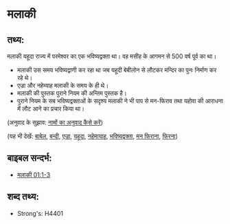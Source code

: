 # मलाकी #

## तथ्य: ##

मलाकी यहूदा राज्य में परमेश्वर का एक भविष्यद्वक्ता था। वह मसीह के आगमन से 500 वर्ष पूर्व का था।

* मलाकी उस समय भविष्यद्वाणी कर रहा था जब यहूदी बेबीलोन से लौटकर मन्दिर का पुनः निर्माण कर रहे थे।
* एज्रा और नहेम्याह मलाकी के समय के ही थे।
* मलाकी की पुस्तक पुराने नियम की अन्तिम पुस्तक है।
* पुराने नियम के सब भविष्यद्वक्ताओं के सदृश्य मलाकी ने भी पाप से  मन-फिराव तथा यहोवा की आराधना में लौट आने का प्रचार किया था।

(अनुवाद के सुझाव: [नामों का अनुवाद कैसे करें](rc://hi/ta/man/translate/translate-names))

(यह भी देखें: [बाबेल](../names/babylon.md), [बन्दी](../other/captive.md), [एज्रा](../names/ezra.md), [यहूदा](../names/kingdomofjudah.md), [नहेमायाह](../names/nehemiah.md), [भविष्यद्वक्ता](../kt/prophet.md), [मन फिराना](../kt/repent.md), [फिरना](../other/turn.md))

## बाइबल सन्दर्भ: ##

* [मलाकी 01:1-3](rc://hi/tn/help/mal/01/01)

## शब्द तथ्य: ##

* Strong's: H4401
